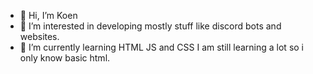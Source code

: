 - 👋 Hi, I’m Koen 
- 👀 I’m interested in developing mostly stuff like discord bots and websites.
- 🌱 I’m currently learning HTML JS and CSS
I am still learning a lot so i only know basic html.
